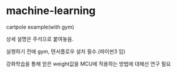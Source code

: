 # machine-learning

cartpole example(with gym)

상세 설명은 주석으로 붙여놓음.

실행하기 전에 gym, 텐서플로우 설치 필수.(파이썬3 임)

강화학습을 통해 얻은 weight값을 MCU에 적용하는 방법에 대해선 연구 필요
